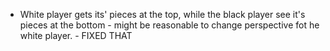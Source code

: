 - White player gets its' pieces at the top, while the black player see it's pieces at the bottom - might be reasonable to change perspective fot he white player. - FIXED THAT